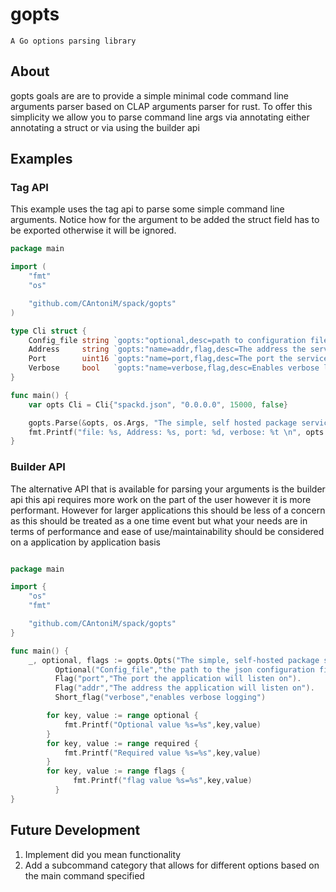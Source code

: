 # gopts

    A Go options parsing library

## About

gopts goals are are to provide a simple minimal code command line arguments parser based on CLAP arguments parser for rust. To offer
this simplicity we allow you to parse command line args via annotating either annotating a struct or via using the builder api

## Examples 

### Tag API

This example uses the tag api to parse some simple command line arguments. Notice how for the argument to be added the struct field has to be exported otherwise it will be ignored.

```go
package main

import (
    "fmt"
	"os"

	"github.com/CAntoniM/spack/gopts"
)

type Cli struct {
	Config_file string `gopts:"optional,desc=path to configuration file.,"`
	Address     string `gopts:"name=addr,flag,desc=The address the service will listen on"`
	Port        uint16 `gopts:"name=port,flag,desc=The port the service will listen on."`
	Verbose     bool   `gopts:"name=verbose,flag,desc=Enables verbose logging."`
}

func main() {
	var opts Cli = Cli{"spackd.json", "0.0.0.0", 15000, false}

	gopts.Parse(&opts, os.Args, "The simple, self hosted package service")
	fmt.Printf("file: %s, Address: %s, port: %d, verbose: %t \n", opts.Config_file, opts.Address, opts.Port, opts.Verbose)
}

```

### Builder API

The alternative API that is available for parsing your arguments is the builder api this api requires more work on the part of the user however it is more performant. However for larger applications this should be less of a concern as this should be treated as a one time event but what your needs are in terms of performance and ease of use/maintainability should be considered on a application by application basis

```go

package main 

import {
    "os"
    "fmt"

    "github.com/CAntoniM/spack/gopts"
}

func main() {
    _, optional, flags := gopts.Opts("The simple, self-hosted package service").
          Optional("Config_file","the path to the json configuration file.").
          Flag("port","The port the application will listen on").
          Flag("addr","The address the application will listen on").
          Short_flag("verbose","enables verbose logging")

        for key, value := range optional {
            fmt.Printf("Optional value %s=%s",key,value)
        }
        for key, value := range required {
            fmt.Printf("Required value %s=%s",key,value)
        }
        for key, value := range flags {
              fmt.Printf("flag value %s=%s",key,value)
          }
}

```

## Future Development

1. Implement did you mean functionality
2. Add a subcommand category that allows for different options based on the main command specified
